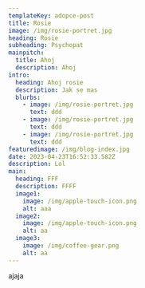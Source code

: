 ```yaml
---
templateKey: adopce-post
title: Rosie
image: /img/rosie-portret.jpg
heading: Rosie
subheading: Psychopat
mainpitch:
  title: Ahoj
  description: Ahoj
intro:
  heading: Ahoj rosie
  description: Jak se mas
  blurbs:
    - image: /img/rosie-portret.jpg
      text: ddd
    - image: /img/rosie-portret.jpg
      text: ddd
    - image: /img/rosie-portret.jpg
      text: ddd
featuredimage: /img/blog-index.jpg
date: 2023-04-23T16:52:33.582Z
description: Lol
main:
  heading: FFF
  description: FFFF
  image1:
    image: /img/apple-touch-icon.png
    alt: aaa
  image2:
    image: /img/apple-touch-icon.png
    alt: aa
  image3:
    image: /img/coffee-gear.png
    alt: aa
---
```

a﻿jaja